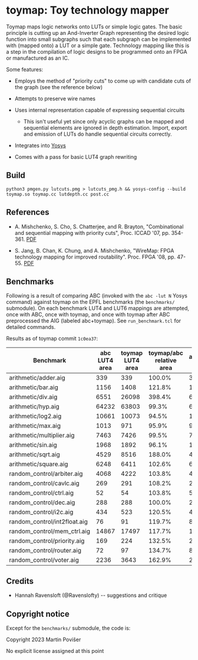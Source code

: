 # toymap: Toy technology mapper

Toymap maps logic networks onto LUTs or simple logic gates. The basic principle is cutting up an And-Inverter Graph representing the desired logic function into small subgraphs such that each subgraph can be implemented with (mapped onto) a LUT or a simple gate. Technology mapping like this is a step in the compilation of logic designs to be programmed onto an FPGA or manufactured as an IC.

Some features:

 * Employs the method of "priority cuts" to come up with candidate cuts of the graph (see the reference below)

 * Attempts to preserve wire names

 * Uses internal representation capable of expressing sequential circuits

     * This isn't useful yet since only acyclic graphs can be mapped and sequential elements are ignored in depth estimation. Import, export and emission of LUTs do handle sequential circuits correctly.

 * Integrates into [Yosys](https://github.com/yosysHQ/yosys)

 * Comes with a pass for basic LUT4 graph rewriting

## Build

    python3 pmgen.py lutcuts.pmg > lutcuts_pmg.h && yosys-config --build toymap.so toymap.cc lutdepth.cc post.cc

## References

 * A. Mishchenko, S. Cho, S. Chatterjee, and R. Brayton, "Combinational and sequential mapping with priority cuts", Proc. ICCAD '07, pp. 354-361. [PDF](https://people.eecs.berkeley.edu/~alanmi/publications/2007/iccad07_map.pdf)

 * S. Jang, B. Chan, K. Chung, and A. Mishchenko, "WireMap: FPGA technology mapping for improved routability". Proc. FPGA '08, pp. 47-55. [PDF](https://people.eecs.berkeley.edu/~alanmi/publications/2008/fpga08_wmap.pdf)

## Benchmarks

Following is a result of comparing ABC (invoked with the `abc -lut N` Yosys command) against toymap on the EPFL benchmarks (the `benchmarks/` submodule). On each benchmark LUT4 and LUT6 mappings are attempted, once with ABC, once with toymap, and once with toymap after ABC preprocessed the AIG (labeled abc+toymap). See `run_benchmark.tcl` for detailed commands.

Results as of toymap commit `1c0ea37`:


Benchmark | abc LUT4 area | toymap LUT4 area | toymap/abc relative area | abc+toymap LUT4 area | abc+toymap/abc relative area | abc LUT4 depth | toymap LUT4 depth | abc+toymap LUT4 depth | abc LUT6 area | toymap LUT6 area | toymap/abc relative area | abc+toymap LUT6 area | abc+toymap/abc relative area | abc LUT6 depth | toymap LUT6 depth | abc+toymap LUT6 depth | extra toymap args
---|---|---|---|--|--|--|--|--|--|--|--|--|--|--|--|--|--
arithmetic/adder.aig | 339 | 339 | 100.0% | 339 | 100.0% | 85 | 85 | 85 | 274 | 268 | 97.8% | 268 | 97.8% | 51 | 51 | 51 | 
arithmetic/bar.aig | 1156 | 1408 | 121.8% | 1284 | 111.1% | 6 | 6 | 6 | 512 | 512 | 100.0% | 512 | 100.0% | 4 | 4 | 4 | 
arithmetic/div.aig | 6551 | 26098 | 398.4% | 6624 | 101.1% | 1437 | 1443 | 1437 | 5048 | 22224 | 440.3% | 5487 | 108.7% | 860 | 864 | 860 | 
arithmetic/hyp.aig | 64232 | 63803 | 99.3% | 63708 | 99.2% | 8254 | 8259 | 8254 | 44985 | 47248 | 105.0% | 47497 | 105.6% | 4193 | 4198 | 4195 | 
arithmetic/log2.aig | 10661 | 10073 | 94.5% | 10044 | 94.2% | 126 | 126 | 126 | 7880 | 7880 | 100.0% | 7989 | 101.4% | 70 | 72 | 70 | 
arithmetic/max.aig | 1013 | 971 | 95.9% | 993 | 98.0% | 67 | 76 | 67 | 799 | 772 | 96.6% | 803 | 100.5% | 40 | 44 | 40 | 
arithmetic/multiplier.aig | 7463 | 7426 | 99.5% | 7413 | 99.3% | 87 | 87 | 87 | 5880 | 5844 | 99.4% | 5986 | 101.8% | 53 | 53 | 53 | 
arithmetic/sin.aig | 1968 | 1892 | 96.1% | 1912 | 97.2% | 56 | 60 | 56 | 1450 | 1418 | 97.8% | 1477 | 101.9% | 36 | 36 | 36 | 
arithmetic/sqrt.aig | 4529 | 8516 | 188.0% | 4402 | 97.2% | 1995 | 2015 | 1995 | 3183 | 5443 | 171.0% | 3308 | 103.9% | 1017 | 1033 | 1017 | 
arithmetic/square.aig | 6248 | 6411 | 102.6% | 6402 | 102.5% | 83 | 84 | 83 | 3928 | 3837 | 97.7% | 3908 | 99.5% | 50 | 50 | 50 | 
random_control/arbiter.aig | 4068 | 4222 | 103.8% | 4244 | 104.3% | 30 | 30 | 30 | 2719 | 2722 | 100.1% | 2722 | 100.1% | 18 | 18 | 18 | 
random_control/cavlc.aig | 269 | 291 | 108.2% | 284 | 105.6% | 6 | 6 | 6 | 107 | 118 | 110.3% | 119 | 111.2% | 4 | 4 | 4 | 
random_control/ctrl.aig | 52 | 54 | 103.8% | 57 | 109.6% | 3 | 3 | 3 | 29 | 28 | 96.6% | 29 | 100.0% | 2 | 2 | 2 | 
random_control/dec.aig | 288 | 288 | 100.0% | 288 | 100.0% | 2 | 2 | 2 | 287 | 273 | 95.1% | 272 | 94.8% | 2 | 2 | 2 | 
random_control/i2c.aig | 434 | 523 | 120.5% | 464 | 106.9% | 5 | 6 | 5 | 303 | 350 | 115.5% | 329 | 108.6% | 3 | 4 | 3 | 
random_control/int2float.aig | 76 | 91 | 119.7% | 84 | 110.5% | 6 | 6 | 6 | 41 | 51 | 124.4% | 46 | 112.2% | 4 | 3 | 4 | 
random_control/mem_ctrl.aig | 14867 | 17497 | 117.7% | 17080 | 114.9% | 36 | 40 | 36 | 9202 | 11917 | 129.5% | 11457 | 124.5% | 22 | 25 | 22 | 
random_control/priority.aig | 169 | 224 | 132.5% | 203 | 120.1% | 43 | 57 | 30 | 127 | 225 | 177.2% | 176 | 138.6% | 26 | 31 | 26 | 
random_control/router.aig | 72 | 97 | 134.7% | 85 | 118.1% | 9 | 10 | 9 | 40 | 77 | 192.5% | 60 | 150.0% | 6 | 7 | 6 | 
random_control/voter.aig | 2236 | 3643 | 162.9% | 2441 | 109.2% | 17 | 22 | 18 | 1461 | 2774 | 189.9% | 1501 | 102.7% | 12 | 16 | 13 | 

## Credits

 * Hannah Ravensloft (@Ravenslofty) -- suggestions and critique

## Copyright notice

Except for the `benchmarks/` submodule, the code is:

Copyright 2023 Martin Povišer

No explicit license assigned at this point
